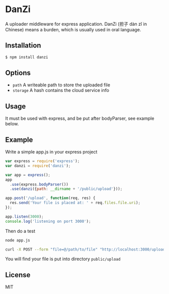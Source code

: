 # DanZi

  A uploader middleware for express application.
  DanZi (担子 dàn zǐ in Chinese) means a burden, which is usually used in oral language.

## Installation

```js
$ npm install danzi
```

## Options
  - `path` A writeable path to store the uploaded file
  - `storage` A hash contains the cloud service info

## Usage

  It must be used with express, and be put after bodyParser, see example below.

## Example

Write a simple app.js in your express project
```js
var express = require('express');
var danzi = require('danzi');

var app = express();
app
  .use(express.bodyParser())
  .use(danzi({path: __dirname + '/public/upload'}));

app.post('/upload', function(req, res) {
  res.send('Your file is placed at: ' + req.files.file.uri);
});

app.listen(3000);
console.log('listening on port 3000');
```
Then do a test
```bash
node app.js

curl -X POST --form "file=@/path/to/file" "http://localhost:3000/upload"
```
You will find your file is put into directory `public/upload`

## License

  MIT

